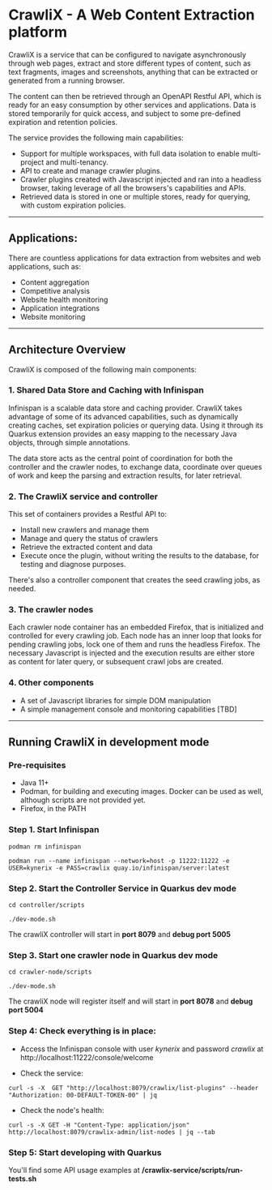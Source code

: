 # CrawliX - A Web Content Extraction platform

CrawliX is a service that can be configured to navigate asynchronously through web pages, extract and store different types 
of content, such as text fragments, images and screenshots, anything that can be extracted or generated from a running browser. 

The content can then be retrieved through an OpenAPI Restful API, which is ready for an easy consumption by other services and applications. 
Data is stored temporarily for quick access, and subject to some pre-defined expiration and retention policies.

The service provides the following main capabilities:

* Support for multiple workspaces, with full data isolation to enable multi-project and multi-tenancy.
* API to create and manage crawler plugins.
* Crawler plugins created with Javascript injected and ran into a headless browser, taking leverage of all the browsers's capabilities and APIs.
* Retrieved data is stored in one or multiple stores, ready for querying, with custom expiration policies.

-----

## Applications:

There are countless applications for data extraction from websites and web applications, such as:
* Content aggregation
* Competitive analysis
* Website health monitoring
* Application integrations
* Website monitoring

-----

## Architecture Overview

CrawliX is composed of the following main components:

### 1. Shared Data Store and Caching with Infinispan ###
Infinispan is a scalable data store and caching provider. CrawliX takes advantage of some of its advanced capabilities, 
such as dynamically creating caches, set expiration policies or querying data. 
Using it through its Quarkus extension provides an easy mapping to the necessary Java objects, through simple annotations.
  
The data store acts as the central point of coordination for both the controller and the crawler nodes, to exchange data, 
coordinate over queues of work and keep the parsing and extraction results, for later retrieval.

### 2. The CrawliX service and controller ###
This set of containers provides a Restful API to:

- Install new crawlers and manage them
- Manage and query the status of crawlers
- Retrieve the extracted content and data
- Execute once the plugin, without writing the results to the database, for testing and diagnose purposes.

There's also a controller component that creates the seed crawling jobs, as needed.

### 3. The crawler nodes ###
Each crawler node container has an embedded Firefox, that is initialized and controlled for every crawling job. Each node
has an inner loop that looks for pending crawling jobs, lock one of them and runs the headless Firefox. The necessary 
Javascript is injected and the execution results are either store as content for later query, or subsequent crawl jobs are created.

### 4. Other components ###

- A set of Javascript libraries for simple DOM manipulation
- A simple management console and monitoring capabilities [TBD]


-----

## Running CrawliX in development mode

### Pre-requisites

- Java 11+
- Podman, for building and executing images. Docker can be used as well, although scripts are not provided yet.
- Firefox, in the PATH

### **Step 1**. Start Infinispan
```
podman rm infinispan

podman run --name infinispan --network=host -p 11222:11222 -e USER=kynerix -e PASS=crawlix quay.io/infinispan/server:latest
```

### **Step 2**. Start the Controller Service in Quarkus dev mode
```
cd controller/scripts

./dev-mode.sh 
```

The crawliX controller will start in **port 8079** and **debug port 5005**


### **Step 3**. Start one crawler node in Quarkus dev mode
```
cd crawler-node/scripts

./dev-mode.sh 
```

The crawliX node will register itself and will start in **port 8078** and **debug port 5004**

### **Step 4**: Check everything is in place:

- Access the Infinispan console with user *kynerix* and password *crawlix* at http://localhost:11222/console/welcome


- Check the service:
```
curl -s -X  GET "http://localhost:8079/crawlix/list-plugins" --header "Authorization: 00-DEFAULT-TOKEN-00" | jq
```

- Check the node's health:

```
curl -s -X GET -H "Content-Type: application/json" http://localhost:8079/crawlix-admin/list-nodes | jq --tab
```

### **Step 5**: Start developing with Quarkus

You'll find some API usage examples at **/crawlix-service/scripts/run-tests.sh**
